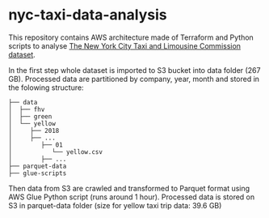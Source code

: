 # nyc-taxi-data-analysis

This repository contains AWS architecture made of Terraform and Python scripts to 
analyse [The New York City Taxi and Limousine Commission dataset](https://www1.nyc.gov/site/tlc/about/tlc-trip-record-data.page).
 
In the first step whole dataset is imported to S3 bucket into data folder (267 GB).
Processed data are partitioned by company, year, month and stored in the folowing structure:

```
├── data
│  ├── fhv
│  ├── green
│  └── yellow
│     ├── 2018
│     ├── ...
│        ├── 01
│           └── yellow.csv
│        ├── ...
├── parquet-data
├── glue-scripts
```

Then data from S3 are crawled and transformed to Parquet format using AWS Glue Python script (runs around 1 hour). 
Processed data is stored on S3 in parquet-data folder (size for yellow taxi trip data: 39.6 GB)
